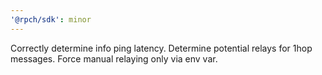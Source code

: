 ```yaml
---
'@rpch/sdk': minor
---
```


Correctly determine info ping latency.
Determine potential relays for 1hop messages.
Force manual relaying only via env var.
